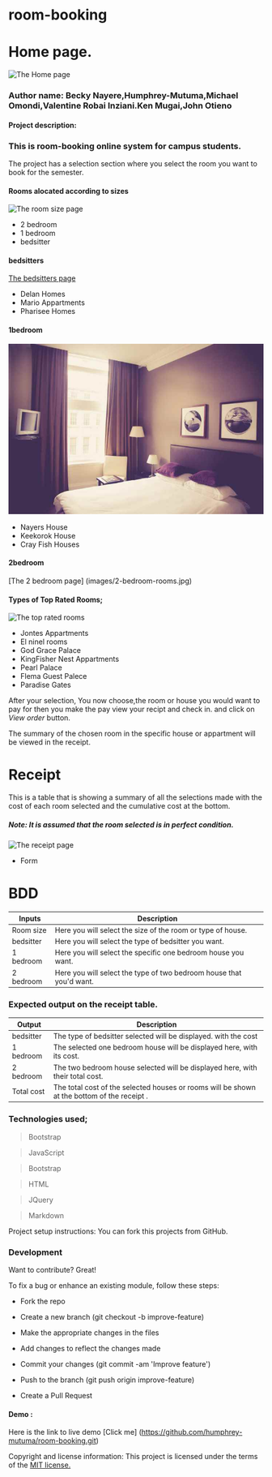 # room-booking

# Home page.
![The Home page](images/house1.png)

### Author name: Becky Nayere,Humphrey-Mutuma,Michael Omondi,Valentine Robai Inziani.Ken Mugai,John Otieno

#### Project description:
### This is room-booking online system for campus students.

The project has a selection section   where you select the room you want to book for the semester.
#### Rooms alocated according to sizes
![The room size page](image/.png)

- 2 bedroom
- 1 bedroom
- bedsitter

#### bedsitters
[The bedsitters page](images/bedsitters-main.jpg)
- Delan Homes
- Mario Appartments
- Pharisee Homes

#### 1bedroom
![The 1 bedroom page ](images/1-bedroom-main.jpg)
- Nayers House
- Keekorok House
- Cray Fish Houses

#### 2bedroom
[The 2 bedroom page] (images/2-bedroom-rooms.jpg)
#### Types of Top Rated Rooms;
![The top rated rooms](images/top-rated.png)

- Jontes Appartments
- El ninel rooms
- God Grace Palace
- KingFisher Nest Appartments
- Pearl Palace
- Flema Guest Palece
- Paradise Gates 

After your selection, You now choose,the room or house you would want to pay for then you make the pay view your recipt and check in. and click on *View order* button.

The summary of the chosen room in the specific house or appartment will be viewed in the receipt.

# Receipt

This is a table that is showing a summary of all the  selections made with the cost of each room selected and the cumulative cost at the bottom.


##### Note: It is assumed that the room selected is in perfect condition.
![The receipt page](images/receipt.jpg)
- Form

# BDD

| Inputs  | Description  |
|---|---|
|Room size | Here you will select the size of the room or type of house.  |
| bedsitter  | Here you will select the type of bedsitter you want.  |
| 1 bedroom  |  Here you will select the specific one bedroom house you want. |
| 2 bedroom  |  Here you will select the type of two bedroom house that you'd want. |

### Expected output on the receipt table.
| Output  | Description  |
|---|---|
| bedsitter  |  The type of bedsitter selected will be displayed. with the cost|
|1 bedroom | The selected one bedroom house will be displayed here, with its cost.|	
|2 bedroom   | The two bedroom house selected  will be displayed here, with their total cost.|
|Total cost  | The total cost of the selected houses or rooms will be shown at the bottom of the receipt .|
### Technologies used;
> Bootstrap

> JavaScript

>Bootstrap

>HTML

> JQuery

>Markdown

Project setup instructions: You can fork this projects from GitHub.
 ### Development

Want to contribute? Great!

To fix a bug or enhance an existing module, follow these steps:

- Fork the repo

- Create a new branch (git checkout -b improve-feature)

- Make the appropriate changes in the files

- Add changes to reflect the changes made

- Commit your changes (git commit -am 'Improve feature')

- Push to the branch (git push origin improve-feature)

- Create a Pull Request

#### Demo : 
Here is the link to live demo [Click me] (https://github.com/humphrey-mutuma/room-booking.git)

Copyright and license information: This project is licensed under the terms of the [MIT license.](https://github.com/humphrey-mutuma/room-booking/blob/master/LICENSE.md)